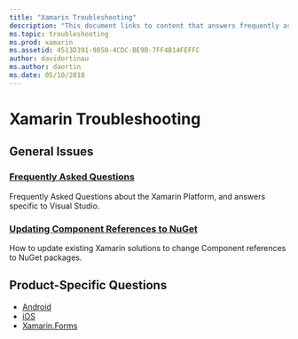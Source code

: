 ```yaml
---
title: "Xamarin Troubleshooting"
description: "This document links to content that answers frequently asked questions about Xamarin development, describes how to update component references to NuGet, discusses support options, and answers product-specific questions."
ms.topic: troubleshooting
ms.prod: xamarin
ms.assetid: 4513D391-9850-4CDC-BE9B-7FF4B14FEFFC
author: davidortinau
ms.author: daortin
ms.date: 05/10/2018
---
```


# Xamarin Troubleshooting

## General Issues

### [Frequently Asked Questions](questions/index.yml)

Frequently Asked Questions about the Xamarin Platform, and answers specific to Visual Studio.

### [Updating Component References to NuGet](component-nuget.md)

How to update existing Xamarin solutions to change Component references to NuGet packages.

## Product-Specific Questions

- [Android](~/android/troubleshooting/questions/index.yml)
- [iOS](~/ios/troubleshooting/questions/index.yml)
- [Xamarin.Forms](~/xamarin-forms/troubleshooting/questions/index.md)
